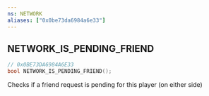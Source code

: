 ```yaml
---
ns: NETWORK
aliases: ["0x0be73da6984a6e33"]
---
```

## NETWORK_IS_PENDING_FRIEND

```c
// 0x0BE73DA6984A6E33
bool NETWORK_IS_PENDING_FRIEND();
```

Checks if a friend request is pending for this player (on either side)

